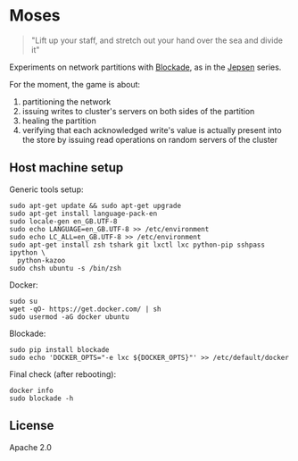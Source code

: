 # Moses

> "Lift up your staff, and stretch out your hand over the sea and divide it"

Experiments on network partitions with [Blockade][1], as in the [Jepsen][2] series.  

For the moment, the game is about:

 1. partitioning the network
 2. issuing writes to cluster's servers on both sides of the partition
 3. healing the partition
 4. verifying that each acknowledged write's value is actually present into the store
    by issuing read operations on random servers of the cluster


 [1]: https://github.com/dcm-oss/blockade
 [2]: https://aphyr.com/tags/jepsen

## Host machine setup

Generic tools setup:

    sudo apt-get update && sudo apt-get upgrade
    sudo apt-get install language-pack-en
    sudo locale-gen en_GB.UTF-8
    sudo echo LANGUAGE=en_GB.UTF-8 >> /etc/environment
    sudo echo LC_ALL=en_GB.UTF-8 >> /etc/environment
    sudo apt-get install zsh tshark git lxctl lxc python-pip sshpass ipython \
      python-kazoo
    sudo chsh ubuntu -s /bin/zsh


Docker:

    sudo su
    wget -qO- https://get.docker.com/ | sh
    sudo usermod -aG docker ubuntu

Blockade:

    sudo pip install blockade
    sudo echo 'DOCKER_OPTS="-e lxc ${DOCKER_OPTS}"' >> /etc/default/docker


Final check (after rebooting):

    docker info
    sudo blockade -h


## License

Apache 2.0
